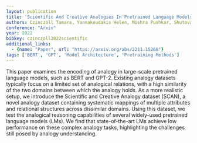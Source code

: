 ```yaml
---
layout: publication
title: 'Scientific And Creative Analogies In Pretrained Language Models'
authors: Czinczoll Tamara, Yannakoudakis Helen, Mishra Pushkar, Shutova Ekaterina
conference: "Arxiv"
year: 2022
bibkey: czinczoll2022scientific
additional_links:
  - {name: "Paper", url: "https://arxiv.org/abs/2211.15268"}
tags: ['BERT', 'GPT', 'Model Architecture', 'Pretraining Methods']
---
```

This paper examines the encoding of analogy in large-scale pretrained language models, such as BERT and GPT-2. Existing analogy datasets typically focus on a limited set of analogical relations, with a high similarity of the two domains between which the analogy holds. As a more realistic setup, we introduce the Scientific and Creative Analogy dataset (SCAN), a novel analogy dataset containing systematic mappings of multiple attributes and relational structures across dissimilar domains. Using this dataset, we test the analogical reasoning capabilities of several widely-used pretrained language models (LMs). We find that state-of-the-art LMs achieve low performance on these complex analogy tasks, highlighting the challenges still posed by analogy understanding.
